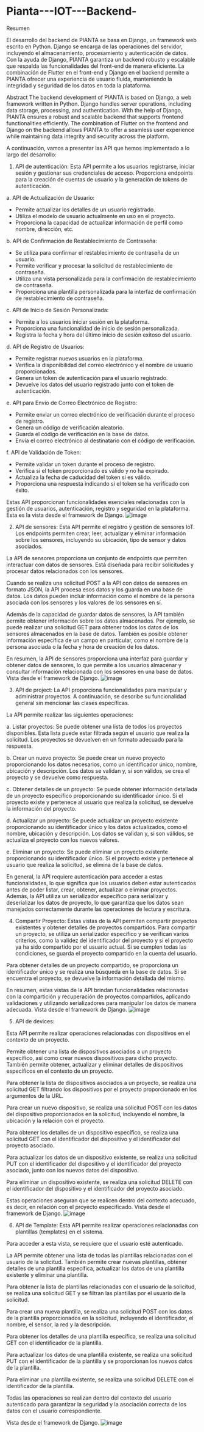 # Pianta---IOT---Backend-

Resumen

El desarrollo del backend de PIANTA se basa en Django, un framework web escrito en Python. Django se encarga de las operaciones del servidor, incluyendo el almacenamiento, procesamiento y autenticación de datos. Con la ayuda de Django, PIANTA garantiza un backend robusto y escalable que respalda las funcionalidades del front-end de manera eficiente. La combinación de Flutter en el front-end y Django en el backend permite a PIANTA ofrecer una experiencia de usuario fluida, manteniendo la integridad y seguridad de los datos en toda la plataforma.

Abstract
The backend development of PIANTA is based on Django, a web framework written in Python. Django handles server operations, including data storage, processing, and authentication. With the help of Django, PIANTA ensures a robust and scalable backend that supports frontend functionalities efficiently. The combination of Flutter on the frontend and Django on the backend allows PIANTA to offer a seamless user experience while maintaining data integrity and security across the platform.

A continuación, vamos a presentar las API que hemos implementado a lo largo del desarrollo:

1. API de autenticación: Esta API permite a los usuarios registrarse, iniciar sesión y gestionar sus credenciales de acceso. Proporciona endpoints para la creación de cuentas de usuario y la generación de tokens de autenticación.

a. API de Actualización de Usuario:
   - Permite actualizar los detalles de un usuario registrado.
   - Utiliza el modelo de usuario actualmente en uso en el proyecto.
   - Proporciona la capacidad de actualizar información de perfil como nombre, dirección, etc.

b. API de Confirmación de Restablecimiento de Contraseña:
   - Se utiliza para confirmar el restablecimiento de contraseña de un usuario.
   - Permite verificar y procesar la solicitud de restablecimiento de contraseña.
   - Utiliza una vista personalizada para la confirmación de restablecimiento de contraseña.
   - Proporciona una plantilla personalizada para la interfaz de confirmación de restablecimiento de contraseña.

c. API de Inicio de Sesión Personalizada:
   - Permite a los usuarios iniciar sesión en la plataforma.
   - Proporciona una funcionalidad de inicio de sesión personalizada.
   - Registra la fecha y hora del último inicio de sesión exitoso del usuario.

d. API de Registro de Usuarios:
   - Permite registrar nuevos usuarios en la plataforma.
   - Verifica la disponibilidad del correo electrónico y el nombre de usuario proporcionados.
   - Genera un token de autenticación para el usuario registrado.
   - Devuelve los datos del usuario registrado junto con el token de autenticación.

e. API para Envío de Correo Electrónico de Registro:
   - Permite enviar un correo electrónico de verificación durante el proceso de registro.
   - Genera un código de verificación aleatorio.
   - Guarda el código de verificación en la base de datos.
   - Envía el correo electrónico al destinatario con el código de verificación.

f. API de Validación de Token:
   - Permite validar un token durante el proceso de registro.
   - Verifica si el token proporcionado es válido y no ha expirado.
   - Actualiza la fecha de caducidad del token si es válido.
   - Proporciona una respuesta indicando si el token se ha verificado con éxito.

Estas API proporcionan funcionalidades esenciales relacionadas con la gestión de usuarios, autenticación, registro y seguridad en la plataforma.
Esta es la vista desde el framework de Django.
![image](https://github.com/PIANTAIOT/Pianta---IOT---Backend-/assets/126418421/e4c789e8-d137-4172-a83d-24bf72b519ad)



2. API de sensores: Esta API permite el registro y gestión de sensores IoT. Los endpoints permiten crear, leer, actualizar y eliminar información sobre los sensores, incluyendo su ubicación, tipo de sensor y datos asociados.

La API de sensores proporciona un conjunto de endpoints que permiten interactuar con datos de sensores. Está diseñada para recibir solicitudes y procesar datos relacionados con los sensores.

Cuando se realiza una solicitud POST a la API con datos de sensores en formato JSON, la API procesa esos datos y los guarda en una base de datos. Los datos pueden incluir información como el nombre de la persona asociada con los sensores y los valores de los sensores en sí.

Además de la capacidad de guardar datos de sensores, la API también permite obtener información sobre los datos almacenados. Por ejemplo, se puede realizar una solicitud GET para obtener todos los datos de los sensores almacenados en la base de datos. También es posible obtener información específica de un campo en particular, como el nombre de la persona asociada o la fecha y hora de creación de los datos.

En resumen, la API de sensores proporciona una interfaz para guardar y obtener datos de sensores, lo que permite a los usuarios almacenar y consultar información relacionada con los sensores en una base de datos.
Vista desde el framework de Django.
![image](https://github.com/PIANTAIOT/Pianta---IOT---Backend-/assets/126418421/5bfeb992-3cee-4982-a96f-3c335c4913a5)


3. API de project:
La API proporciona funcionalidades para manipular y administrar proyectos. A continuación, se describe su funcionalidad general sin mencionar las clases específicas.

La API permite realizar las siguientes operaciones:

a. Listar proyectos: Se puede obtener una lista de todos los proyectos disponibles. Esta lista puede estar filtrada según el usuario que realiza la solicitud. Los proyectos se devuelven en un formato adecuado para la respuesta.

b. Crear un nuevo proyecto: Se puede crear un nuevo proyecto proporcionando los datos necesarios, como un identificador único, nombre, ubicación y descripción. Los datos se validan y, si son válidos, se crea el proyecto y se devuelve como respuesta.

c. Obtener detalles de un proyecto: Se puede obtener información detallada de un proyecto específico proporcionando su identificador único. Si el proyecto existe y pertenece al usuario que realiza la solicitud, se devuelve la información del proyecto.

d. Actualizar un proyecto: Se puede actualizar un proyecto existente proporcionando su identificador único y los datos actualizados, como el nombre, ubicación y descripción. Los datos se validan y, si son válidos, se actualiza el proyecto con los nuevos valores.

e. Eliminar un proyecto: Se puede eliminar un proyecto existente proporcionando su identificador único. Si el proyecto existe y pertenece al usuario que realiza la solicitud, se elimina de la base de datos.

En general, la API requiere autenticación para acceder a estas funcionalidades, lo que significa que los usuarios deben estar autenticados antes de poder listar, crear, obtener, actualizar o eliminar proyectos. Además, la API utiliza un serializador específico para serializar y deserializar los datos de proyecto, lo que garantiza que los datos sean manejados correctamente durante las operaciones de lectura y escritura.

4. Compartir Proyecto:
Estas vistas de la API permiten compartir proyectos existentes y obtener detalles de proyectos compartidos. Para compartir un proyecto, se utiliza un serializador específico y se verifican varios criterios, como la validez del identificador del proyecto y si el proyecto ya ha sido compartido por el usuario actual. Si se cumplen todas las condiciones, se guarda el proyecto compartido en la cuenta del usuario.

Para obtener detalles de un proyecto compartido, se proporciona un identificador único y se realiza una búsqueda en la base de datos. Si se encuentra el proyecto, se devuelve la información detallada del mismo.

En resumen, estas vistas de la API brindan funcionalidades relacionadas con la compartición y recuperación de proyectos compartidos, aplicando validaciones y utilizando serializadores para manipular los datos de manera adecuada.
Vista desde el framework de Django.
![image](https://github.com/PIANTAIOT/Pianta---IOT---Backend-/assets/126418421/954025c8-2790-415f-b890-9f73ee038687)



5. API de devices:

Esta API permite realizar operaciones relacionadas con dispositivos en el contexto de un proyecto.

Permite obtener una lista de dispositivos asociados a un proyecto específico, así como crear nuevos dispositivos para dicho proyecto. También permite obtener, actualizar y eliminar detalles de dispositivos específicos en el contexto de un proyecto.

Para obtener la lista de dispositivos asociados a un proyecto, se realiza una solicitud GET filtrando los dispositivos por el proyecto proporcionado en los argumentos de la URL.

Para crear un nuevo dispositivo, se realiza una solicitud POST con los datos del dispositivo proporcionados en la solicitud, incluyendo el nombre, la ubicación y la relación con el proyecto.

Para obtener los detalles de un dispositivo específico, se realiza una solicitud GET con el identificador del dispositivo y el identificador del proyecto asociado.

Para actualizar los datos de un dispositivo existente, se realiza una solicitud PUT con el identificador del dispositivo y el identificador del proyecto asociado, junto con los nuevos datos del dispositivo.

Para eliminar un dispositivo existente, se realiza una solicitud DELETE con el identificador del dispositivo y el identificador del proyecto asociado.

Estas operaciones aseguran que se realicen dentro del contexto adecuado, es decir, en relación con el proyecto especificado.
Vista desde el framework de Django.
![image](https://github.com/PIANTAIOT/Pianta---IOT---Backend-/assets/126418421/78453901-e0ab-4284-9e25-86d9fb87dadf)


6. API de Template:
Esta API permite realizar operaciones relacionadas con plantillas (templates) en el sistema.

Para acceder a esta vista, se requiere que el usuario esté autenticado.

La API permite obtener una lista de todas las plantillas relacionadas con el usuario de la solicitud. También permite crear nuevas plantillas, obtener detalles de una plantilla específica, actualizar los datos de una plantilla existente y eliminar una plantilla.

Para obtener la lista de plantillas relacionadas con el usuario de la solicitud, se realiza una solicitud GET y se filtran las plantillas por el usuario de la solicitud.

Para crear una nueva plantilla, se realiza una solicitud POST con los datos de la plantilla proporcionados en la solicitud, incluyendo el identificador, el nombre, el sensor, la red y la descripción.

Para obtener los detalles de una plantilla específica, se realiza una solicitud GET con el identificador de la plantilla.

Para actualizar los datos de una plantilla existente, se realiza una solicitud PUT con el identificador de la plantilla y se proporcionan los nuevos datos de la plantilla.

Para eliminar una plantilla existente, se realiza una solicitud DELETE con el identificador de la plantilla.

Todas las operaciones se realizan dentro del contexto del usuario autenticado para garantizar la seguridad y la asociación correcta de los datos con el usuario correspondiente.

Vista desde el framework de Django.
![image](https://github.com/PIANTAIOT/Pianta---IOT---Backend-/assets/126418421/dfd52890-698c-41b0-bd49-41473ffb0bd2)



